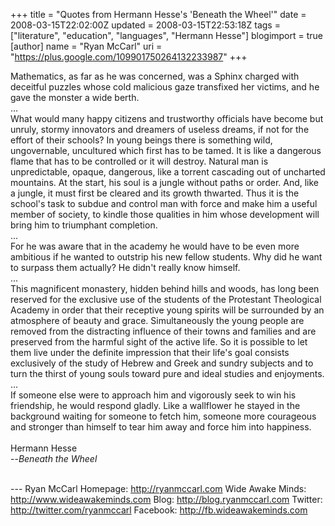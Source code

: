 +++
title = "Quotes from Hermann Hesse's 'Beneath the Wheel'"
date = 2008-03-15T22:02:00Z
updated = 2008-03-15T22:53:18Z
tags = ["literature", "education", "languages", "Hermann Hesse"]
blogimport = true
[author]
	name = "Ryan McCarl"
	uri = "https://plus.google.com/109901750264132233987"
+++

Mathematics, as far as he was concerned, was a Sphinx charged with deceitful puzzles whose cold malicious gaze transfixed her victims, and he gave the monster a wide berth.<br />...<br />What would many happy citizens and trustworthy officials have become but unruly, stormy innovators and dreamers of useless dreams, if not for the effort of their schools?  In young beings there is something wild, ungovernable, uncultured which first has to be tamed.  It is like a dangerous flame that has to be controlled or it will destroy.  Natural man is unpredictable, opaque, dangerous, like a torrent cascading out of uncharted mountains.  At the start, his soul is a jungle without paths or order.  And, like a jungle, it must first be cleared and its growth thwarted.  Thus it is the school's task to subdue and control man with force and make him a useful member of society, to kindle those qualities in him whose development will bring him to triumphant completion.<br />...<br />For he was aware that in the academy he would have to be even more ambitious if he wanted to outstrip his new fellow students.  Why did he want to surpass them actually?  He didn't really know himself.<br />...<br />This magnificent monastery, hidden behind hills and woods, has long been reserved for the exclusive use of the students of the Protestant Theological Academy in order that their receptive young spirits will be surrounded by an atmosphere of beauty and grace.  Simultaneously the young people are removed from the distracting influence of their towns and families and are preserved from the harmful sight of the active life.  So it is possible to let them live under the definite impression that their life's goal consists exclusively of the study of Hebrew and Greek and sundry subjects and to turn the thirst of young souls toward pure and ideal studies and enjoyments.<br />...<br />If someone else were to approach him and vigorously seek to win his friendship, he would respond gladly.  Like a wallflower he stayed in the background waiting for someone to fetch him, someone more courageous and stronger than himself to tear him away and force him into happiness.<br /><br />Hermann Hesse<br /> --<span style="font-style: italic;">Beneath the Wheel<br /><br /></span><div class="blogger-post-footer">---
Ryan McCarl
Homepage: http://ryanmccarl.com
Wide Awake Minds: http://www.wideawakeminds.com
Blog: http://blog.ryanmccarl.com
Twitter: http://twitter.com/ryanmccarl
Facebook: http://fb.wideawakeminds.com</div>
